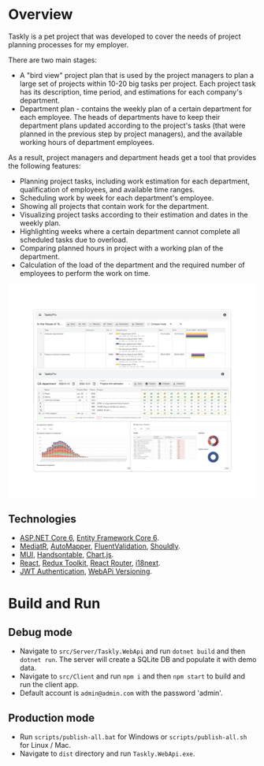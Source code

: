 # Overview
Taskly is a pet project that was developed to cover the needs of project planning processes for my employer.

There are two main stages:
 - A "bird view" project plan that is used by the project managers to plan a large set of projects within 10-20 big tasks per project. Each project task has its description, time period, and estimations for each company's department.
- Department plan - contains the weekly plan of a certain department for each employee. The heads of departments have to keep their department plans updated according to the project's tasks (that were planned in the previous step by project managers), and the available working hours of department employees.

As a result, project managers and department heads get a tool that provides the following features:
- Planning project tasks, including work estimation for each department, qualification of employees, and available time ranges.
- Scheduling work by week for each department's employee.
- Showing all projects that contain work for the department.
- Visualizing project tasks according to their estimation and dates in the weekly plan.
- Highlighting weeks where a certain department cannot complete all scheduled tasks due to overload. 
- Comparing planned hours in project with a working plan of the department.
- Calculation of the load of the department and the required number of employees to perform the work on time.

![](https://github.com/treshnikov/taskly-pro/blob/main/img/Taskly.png)

## Technologies
* [ASP.NET Core 6](https://docs.microsoft.com/en-us/aspnet/core/introduction-to-aspnet-core?view=aspnetcore-6.0), [Entity Framework Core 6](https://docs.microsoft.com/en-us/ef/core/).
* [MediatR](https://github.com/jbogard/MediatR), [AutoMapper](https://automapper.org/), [FluentValidation](https://fluentvalidation.net/), [Shouldly](https://github.com/shouldly/shouldly).
* [MUI](https://mui.com/), [Handsontable](https://handsontable.com/), [Chart.js](https://www.chartjs.org/).
* [React](https://reactjs.org/), [Redux Toolkit](https://redux-toolkit.js.org/), [React Router](https://reactrouter.com/), [i18next](https://react.i18next.com/).
* [JWT Authentication](https://jwt.io/), [WebAPi Versioning](https://www.nuget.org/packages/Microsoft.AspNetCore.Mvc.Versioning/).

# Build and Run
## Debug mode
- Navigate to `src/Server/Taskly.WebApi` and run `dotnet build` and then `dotnet run`. The server will create a SQLite DB and populate it with demo data.
- Navigate to `src/Client` and run `npm i` and then `npm start` to build and run the client app.
- Default account is `admin@admin.com` with the password 'admin'.
 
## Production mode
- Run `scripts/publish-all.bat` for Windows or `scripts/publish-all.sh` for Linux / Mac.
- Navigate to `dist` directory and run `Taskly.WebApi.exe`.
